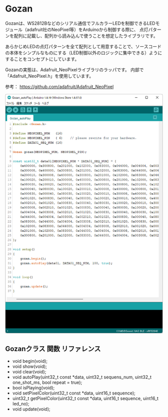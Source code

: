 # Gozan

Gozanは、WS2812Bなどのシリアル通信でフルカラーLEDを制御できるLEDモジュール（adafruit社のNeoPixel等）をArduinoから制御する際に、
点灯パターンを配列に記載し、配列から読み込んで使うことを想定したライブラリです。

あらかじめLEDの点灯パターンを全て配列として用意することで、ソースコードの本体をシンプルなものにする（LED制御以外のロジックに集中できる）ようにすることをコンセプトにしています。

Gozanの実態は、Adafruit_NeoPixelライブラリのラッパです。
内部で「Adafruit_NeoPixel.h」を使用しています。

参考： https://github.com/adafruit/Adafruit_NeoPixel

![img/Gozan_screenshot.png](img/Gozan_sample_screenshot.png)



## Gozanクラス 関数 リファレンス

+ void     begin(void);
+ void     show(void);
+ void     clear(void);
+ void     autoPlay(uint32_t const *data, uint32_t sequens_num, uint32_t one_shot_ms, bool repeat = true);
+ bool     isPlaying(void);
+ void     setPixelColor(uint32_t const *data, uint16_t sequence);
+ uint32_t getPixelColor(uint32_t const *data, uint16_t sequence, uint16_t led_no);
+ void     update(void);
